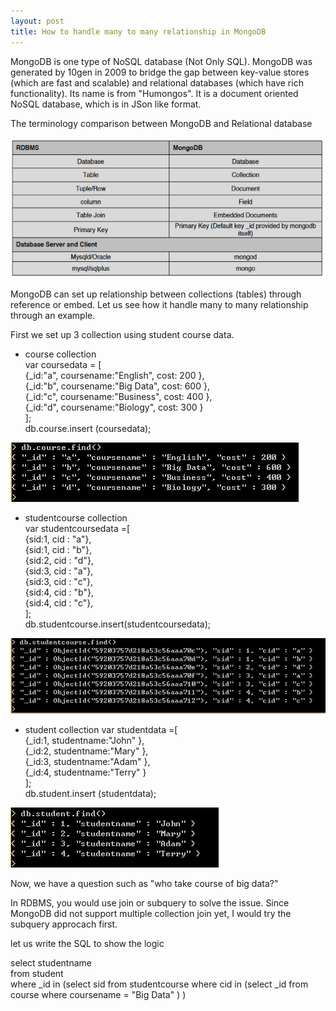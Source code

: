 ```yaml
---
layout: post
title: How to handle many to many relationship in MongoDB
---
```


MongoDB is one type of NoSQL database (Not Only SQL).  MongoDB was generated by 10gen in 2009 to bridge the gap between key-value stores (which are fast and scalable) and relational databases (which have rich functionality). Its name is from "Humongos". It is a document oriented NoSQL database, which is in JSon like format.

The terminology comparison between MongoDB and Relational database

<img src="/images/blog7/mongoDB_terminology.PNG">

MongoDB can set up relationship between collections (tables) through reference or embed. Let us see how it handle many to many relationship through an example.  

First we set up 3 collection using student course data.

+ course collection   
var coursedata = [  
{_id:"a", coursename:"English", cost: 200 },  
{_id:"b", coursename:"Big Data", cost: 600 },  
{_id:"c", coursename:"Business", cost: 400 },  
{_id:"d", coursename:"Biology", cost: 300 }  
];   
db.course.insert (coursedata);  

<img src="/images/blog7/course.PNG">

+ studentcourse collection  
var studentcoursedata =[  
{sid:1, cid : "a"},   
{sid:1, cid : "b"},  
{sid:2, cid : "d"},  
{sid:3, cid : "a"},  
{sid:3, cid : "c"},  
{sid:4, cid : "b"},  
{sid:4, cid : "c"},  
];  
db.studentcourse.insert(studentcoursedata);  

<img src="/images/blog7/studentcourse.PNG">

+ student collection
var studentdata =[  
{_id:1, studentname:"John" },  
{_id:2, studentname:"Mary" },  
{_id:3, studentname:"Adam" },  
{_id:4, studentname:"Terry" }  
];  
db.student.insert (studentdata);  

<img src="/images/blog7/student.PNG">

Now, we have a question such as "who take course of big data?" 

In RDBMS, you would use join or subquery to solve the issue. Since MongoDB did not support multiple collection join yet, I would try the subquery approcach first. 

let us write the SQL to show the logic

select studentname  
from student   
where _id in (select sid from studentcourse where cid in (select _id from course where coursename = "Big Data" ) )  



